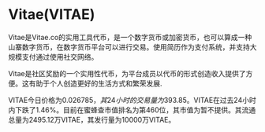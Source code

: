 # 

# Vitae(VITAE)

Vitae是Vitae.co的实用工具代币，是一个数字货币或加密货币，也可以算成一种山寨数字货币，在数字货币平台可以进行交易。使用简历作为支付系统，并支持大规模支付通过使用社交网络。

Vitae是社区奖励的一个实用性代币，为平台成员以代币的形式创造收入提供了方便。这有助于个人创造更好的生活方式和繁荣发展.

VITAE今日价格为$0.026785，其24小时的交易量为$393.85。VITAE在过去24小时内下跌了1.46%。目前在蜜蜂查市值排名为第460位，其市值为暂不提供。其流通总量为2495.12万VITAE，其发行量为10000万VITAE。

